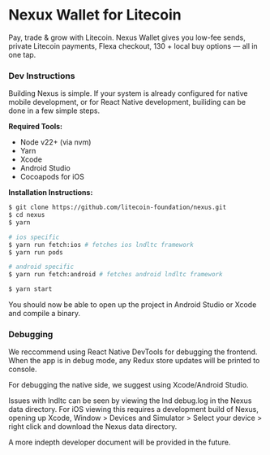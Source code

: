 # Nexux Wallet for Litecoin

Pay, trade & grow with Litecoin. Nexus Wallet gives you low-fee sends, private Litecoin payments, Flexa checkout, 130 + local buy options — all in one tap.

### Dev Instructions

Building Nexus is simple. If your system is already configured for native mobile development, or for React Native development, builiding can be done in a few simple steps.

**Required Tools:**
- Node v22+ (via nvm)
- Yarn
- Xcode
- Android Studio
- Cocoapods for iOS

**Installation Instructions:**
```bash
$ git clone https://github.com/litecoin-foundation/nexus.git
$ cd nexus
$ yarn

# ios specific
$ yarn run fetch:ios # fetches ios lndltc framework
$ yarn run pods

# android specific
$ yarn run fetch:android # fetches android lndltc framework

$ yarn start
```

You should now be able to open up the project in Android Studio or Xcode and compile a binary.

### Debugging

We reccommend using React Native DevTools for debugging the frontend. When the app is in debug mode, any Redux store updates will be printed to console.

For debugging the native side, we suggest using Xcode/Android Studio. 

Issues with lndltc can be seen by viewing the lnd debug.log in the Nexus data directory. 
For iOS viewing this requires a development build of Nexus, opening up Xcode, Window > Devices and Simulator > Select your device > right click and download the Nexus data directory.

A more indepth developer document will be provided in the future.
